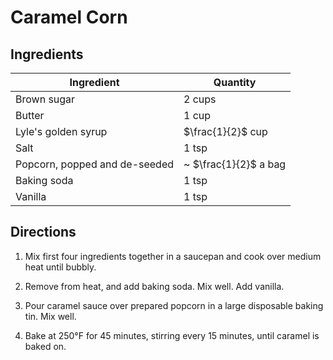 # Caramel Corn

## Ingredients

| Ingredient | Quantity |
| --- | --- |
| Brown sugar | 2 cups |
| Butter | 1 cup |
| Lyle's golden syrup | $\frac{1}{2}$ cup |
| Salt | 1 tsp |
| Popcorn, popped and de-seeded | ~ $\frac{1}{2}$ a bag |
| Baking soda | 1 tsp |
| Vanilla | 1 tsp |

## Directions

1. Mix first four ingredients together in a saucepan and cook over medium heat until bubbly.

2. Remove from heat, and add baking soda. Mix well. Add vanilla.

3. Pour caramel sauce over prepared popcorn in a large disposable baking tin. Mix well.

4. Bake at 250°F for 45 minutes, stirring every 15 minutes, until caramel is baked on.

